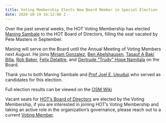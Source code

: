 ```yaml
---
title: Voting Membership Elects New Board Member in Special Election
date: 2020-10-19 16:12:00 Z
---
```


Over the past several weeks, the HOT Voting Membership has elected [Maning Sambale](https://www.hotosm.org/people/maning-sambale/) to the HOT Board of Directors, filling the seat vacated by Pete Masters in September. 

Maning will serve on the Board until the Annual Meeting of Voting Members next August. He joins [Miriam Gonzalez](https://www.hotosm.org/people/miriam-gonzalez/), [Ben Abelshausen](https://www.hotosm.org/people/ben-abelshausen/), [Tasauf A Baki Billa](https://www.hotosm.org/people/tasauf-a-baki-billah-ribin/), [Rob Baker](https://www.hotosm.org/people/rob-baker/), [Felix Delattre](https://www.hotosm.org/people/felix-delattre/), and [Gertrude “Trudy” Hope Namitala](https://www.hotosm.org/people/gertrude-trudy-hope-namitala/) on the Board.

Thank you to both Maning Sambale and [Prof Joel E. Ueuduji](https://www.hotosm.org/people/prof-joel-umeuduji/) who served as candidates for this election. 

Full election results can be viewed on the [OSM Wiki](https://wiki.openstreetmap.org/wiki/Humanitarian_OSM_Team/Board_Elections_September)

Vacant seats for [HOT’s Board of Directors](https://www.hotosm.org/board) are elected by the Voting Membership, if you are interested in joining HOT’s Voting Membership and taking an active role in the organization’s governance, please reach out to a current [Voting Member](https://www.hotosm.org/voting-members).